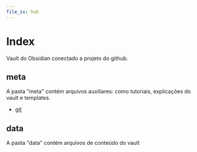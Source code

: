 ```yaml
---
file_is: hub
---
```


# Index

Vault do Obsidian conectado a projeto do github.

## meta
A pasta "meta" contém arquivos auxiliares: como tutoriais, explicações do vault e templates. 

- [git](./meta/tutorial_git.md)

## data
A pasta "data" contém arquivos de conteúdo do vault
